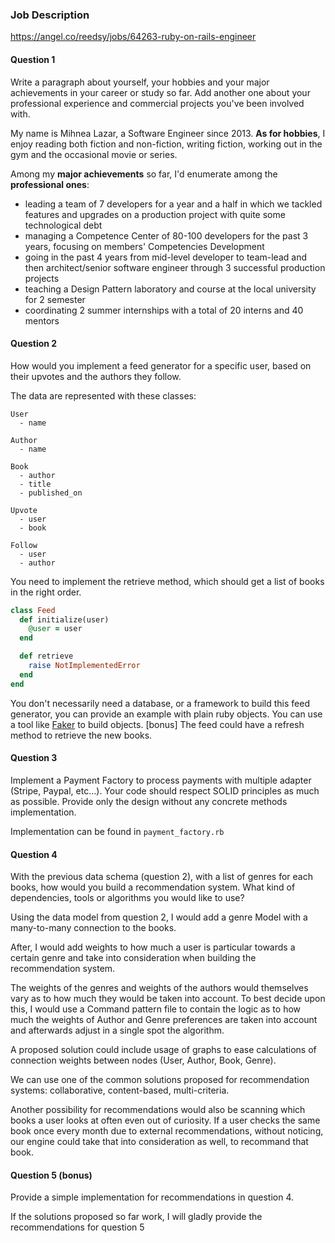 ### Job Description

https://angel.co/reedsy/jobs/64263-ruby-on-rails-engineer

#### Question 1

Write a paragraph about yourself, your hobbies and your major achievements in your career or study
so far. Add another one about your professional experience and commercial projects you've been involved with.

My name is Mihnea Lazar, a Software Engineer since 2013.
__As for hobbies__, I enjoy reading both fiction and non-fiction, writing fiction, working out in the gym and the occasional movie or series.

Among my __major achievements__ so far, I'd enumerate among the __professional ones__:
* leading a team of 7 developers for a year and a half in which we tackled features and upgrades on a production project with quite some technological debt
* managing a Competence Center of 80-100 developers for the past 3 years, focusing on members' Competencies Development
* going in the past 4 years from mid-level developer to team-lead and then architect/senior software engineer through 3 successful production projects
* teaching a Design Pattern laboratory and course at the local university for 2 semester 
* coordinating 2 summer internships with a total of 20 interns and 40 mentors 

#### Question 2

How would you implement a feed generator for a specific user, based on their upvotes and the authors
they follow.

The data are represented with these classes:

```
User
  - name

Author
  - name

Book
  - author
  - title
  - published_on

Upvote
  - user
  - book

Follow
  - user
  - author
```

You need to implement the retrieve method, which should get a list of books in the right order.

```ruby
class Feed
  def initialize(user)
    @user = user
  end

  def retrieve
    raise NotImplementedError
  end
end
```

You don't necessarily need a database, or a framework to build this feed generator, you can provide
an example with plain ruby objects. You can use a tool like [Faker](https://github.com/stympy/faker)
to build objects.
[bonus] The feed could have a refresh method to retrieve the new books.

#### Question 3

Implement a Payment Factory to process payments with multiple adapter (Stripe, Paypal, etc...).
Your code should respect SOLID principles as much as possible.
Provide only the design without any concrete methods implementation.

Implementation can be found in `payment_factory.rb`

#### Question 4

With the previous data schema (question 2), with a list of genres for each books, how would you
build a recommendation system.
What kind of dependencies, tools or algorithms you would like to use?

Using the data model from question 2, I would add a genre Model with a many-to-many connection to the books.

After, I would add weights to how much a user is particular towards a certain genre and take into consideration when building the recommendation system.

The weights of the genres and weights of the authors would themselves vary as to how much they would be taken into account. To best decide upon this, I would use a Command pattern file to contain the logic as to how much the weights of Author and Genre preferences are taken into account and afterwards adjust in a single spot the algorithm.

A proposed solution could include usage of graphs to ease calculations of connection weights between nodes (User, Author, Book, Genre).

We can use one of the common solutions proposed for recommendation systems: collaborative, content-based, multi-criteria.

Another possibility for recommendations would also be scanning which books a user looks at often even out of curiosity. If a user checks the same book once every month due to external recommendations, without noticing, our engine could take that into consideration as well, to recommand that book.  

#### Question 5 (bonus)

Provide a simple implementation for recommendations in question 4.

If the solutions proposed so far work, I will gladly provide the recommendations for question 5